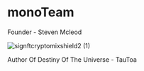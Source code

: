 <h1>monoTeam</h1>
<p>
Founder - Steven Mcleod

![signftcryptomixshield2 (1)](https://user-images.githubusercontent.com/73673561/210754569-692e365a-e3bf-4ea3-b0ee-faf241e486e4.png)

Author Of Destiny Of The Universe - TauToa
</p>
